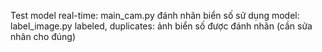 Test model real-time: main_cam.py
đánh nhãn biển số sử dụng model: label_image.py
labeled, duplicates: ảnh biển số được đánh nhãn (cần sửa nhãn cho đúng) 